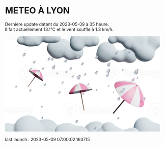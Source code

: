 # METEO À LYON

Dernière update datant du 2023-05-09 à 05 heure.  
Il fait actuellement 13.1°C et le vent souffle à 1.3 km/h.      

![](./.github/rain.png)

last launch : 2023-05-09 07:00:02.163715
